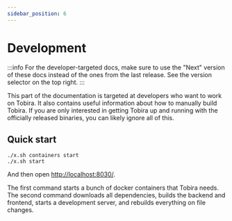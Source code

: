 ```yaml
---
sidebar_position: 6
---
```


# Development

:::info
For the developer-targeted docs, make sure to use the "Next" version of these docs instead of the ones from the last release.
See the version selector on the top right.
:::

This part of the documentation is targeted at developers who want to work on Tobira.
It also contains useful information about how to manually build Tobira.
If you are only interested in getting Tobira up and running with the officially released binaries, you can likely ignore all of this.


## Quick start

```shell
./x.sh containers start
./x.sh start
```

And then open <http://localhost:8030/>.

The first command starts a bunch of docker containers that Tobira needs.
The second command downloads all dependencies, builds the backend and frontend, starts a development server, and rebuilds everything on file changes.
